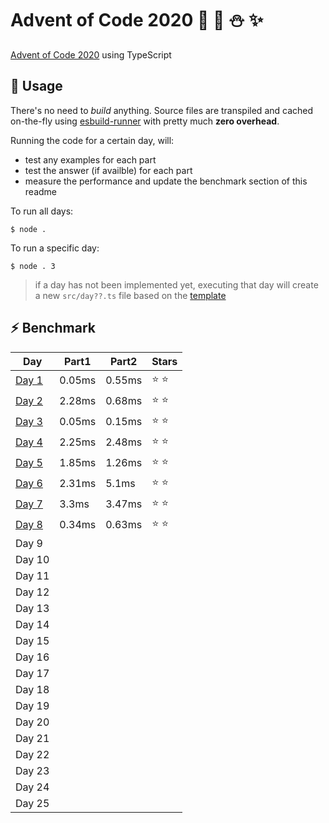 # Advent of Code 2020 :santa: :christmas_tree: :snowman: :sparkles: 

[Advent of Code 2020](https://adventofcode.com/2020) using TypeScript

## :rocket: Usage

There's no need to *build* anything. Source files are transpiled and cached on-the-fly using [esbuild-runner](https://github.com/folke/esbuild-runner/) with pretty much **zero overhead**.

Running the code for a certain day, will:
* test any examples for each part
* test the answer (if availble) for each part
* measure the performance and update the benchmark section of this readme

To run all days:

```shell
$ node .
```

To run a specific day:

```shell
$ node . 3
```

> if a day has not been implemented yet, executing that day will create a new `src/day??.ts` file based on the [template](src/day.template.ts)






## :zap: Benchmark

<!-- RESULTS:BEGIN -->
|Day | Part1 | Part2 | Stars|
|--- | --- | --- | ---|
|[Day 1](./src/day1.ts) | 0.05ms | 0.55ms | :star: :star: |
|[Day 2](./src/day2.ts) | 2.28ms | 0.68ms | :star: :star: |
|[Day 3](./src/day3.ts) | 0.05ms | 0.15ms | :star: :star: |
|[Day 4](./src/day4.ts) | 2.25ms | 2.48ms | :star: :star: |
|[Day 5](./src/day5.ts) | 1.85ms | 1.26ms | :star: :star: |
|[Day 6](./src/day6.ts) | 2.31ms | 5.1ms | :star: :star: |
|[Day 7](./src/day7.ts) | 3.3ms | 3.47ms | :star: :star: |
|[Day 8](./src/day8.ts) | 0.34ms | 0.63ms | :star: :star: |
|Day 9 |  |  | |
|Day 10 |  |  | |
|Day 11 |  |  | |
|Day 12 |  |  | |
|Day 13 |  |  | |
|Day 14 |  |  | |
|Day 15 |  |  | |
|Day 16 |  |  | |
|Day 17 |  |  | |
|Day 18 |  |  | |
|Day 19 |  |  | |
|Day 20 |  |  | |
|Day 21 |  |  | |
|Day 22 |  |  | |
|Day 23 |  |  | |
|Day 24 |  |  | |
|Day 25 |  |  | |
<!-- RESULTS:END -->

